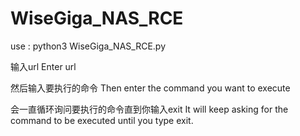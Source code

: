# WiseGiga_NAS_RCE

use :
python3 WiseGiga_NAS_RCE.py

输入url
Enter url

然后输入要执行的命令
Then enter the command you want to execute

会一直循环询问要执行的命令直到你输入exit
It will keep asking for the command to be executed until you type exit.
